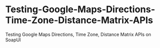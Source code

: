 # Testing-Google-Maps-Directions-Time-Zone-Distance-Matrix-APIs
Testing Google Maps Directions, Time Zone, Distance Matrix APIs on SoapUI
